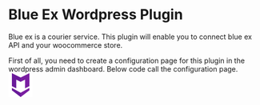# Blue Ex Wordpress Plugin
Blue ex is a courier service. This plugin will enable you to connect blue ex API and your woocommerce store.

First of all, you need to create a configuration page for this plugin in the wordpress admin dashboard.
Below code call the configuration page.
![alt text](https://github.com/adam-p/markdown-here/raw/master/src/common/images/icon48.png "call to configuration page")
